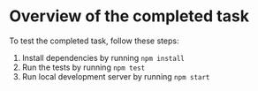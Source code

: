 # Overview of the completed task

To test the completed task, follow these steps:

1. Install dependencies by running `npm install`
2. Run the tests by running `npm test`
3. Run local development server by running `npm start`
